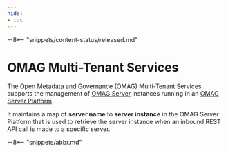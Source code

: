 ```yaml
---
hide:
- toc
---
```


<!-- SPDX-License-Identifier: CC-BY-4.0 -->
<!-- Copyright Contributors to the ODPi Egeria project 2020. -->

--8<-- "snippets/content-status/released.md"

# OMAG Multi-Tenant Services

The Open Metadata and Governance (OMAG) Multi-Tenant Services supports the management of
[OMAG Server](./concepts/omag-server) instances
running in an [OMAG Server Platform](./concepts/omag-server-platform).

It maintains a map of **server name** to **server instance** in the
OMAG Server Platform that is used to retrieve the server instance when an inbound
REST API call is made to a specific server.

--8<-- "snippets/abbr.md"
